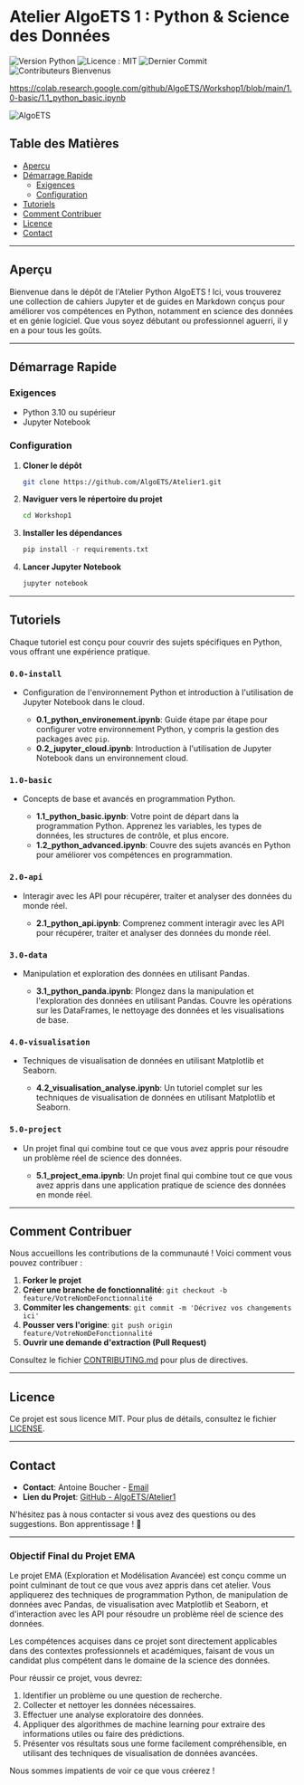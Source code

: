 # Atelier AlgoETS 1 : Python & Science des Données

![Version Python](https://img.shields.io/badge/Python-3.10-blue)
![Licence : MIT](https://img.shields.io/badge/Licence-MIT-green.svg)
![Dernier Commit](https://img.shields.io/github/last-commit/AlgoETS/Workshop1)
![Contributeurs Bienvenus](https://img.shields.io/badge/Contributeurs-Bienvenus-orange)


https://colab.research.google.com/github/AlgoETS/Workshop1/blob/main/1.0-basic/1.1_python_basic.ipynb

![AlgoETS](images/algoets.png)


## Table des Matières

- [Aperçu](#aperçu)
- [Démarrage Rapide](#démarrage-rapide)
  - [Exigences](#exigences)
  - [Configuration](#configuration)
- [Tutoriels](#tutoriels)
- [Comment Contribuer](#comment-contribuer)
- [Licence](#licence)
- [Contact](#contact)

---

## Aperçu

Bienvenue dans le dépôt de l'Atelier Python AlgoETS ! Ici, vous trouverez une collection de cahiers Jupyter et de guides en Markdown conçus pour améliorer vos compétences en Python, notamment en science des données et en génie logiciel. Que vous soyez débutant ou professionnel aguerri, il y en a pour tous les goûts.

---

## Démarrage Rapide

### Exigences

- Python 3.10 ou supérieur
- Jupyter Notebook

### Configuration

1. **Cloner le dépôt**

   ```bash
   git clone https://github.com/AlgoETS/Atelier1.git
   ```

2. **Naviguer vers le répertoire du projet**

   ```bash
   cd Workshop1
   ```

3. **Installer les dépendances**

   ```bash
   pip install -r requirements.txt
   ```

4. **Lancer Jupyter Notebook**

   ```bash
   jupyter notebook
   ```

---

## Tutoriels

Chaque tutoriel est conçu pour couvrir des sujets spécifiques en Python, vous offrant une expérience pratique.

### `0.0-install`

- Configuration de l'environnement Python et introduction à l'utilisation de Jupyter Notebook dans le cloud.

  - **0.1_python_environement.ipynb**: Guide étape par étape pour configurer votre environnement Python, y compris la gestion des packages avec `pip`.
  - **0.2_jupyter_cloud.ipynb**: Introduction à l'utilisation de Jupyter Notebook dans un environnement cloud.

### `1.0-basic`

- Concepts de base et avancés en programmation Python.

  - **1.1_python_basic.ipynb**: Votre point de départ dans la programmation Python. Apprenez les variables, les types de données, les structures de contrôle, et plus encore.
  - **1.2_python_advanced.ipynb**: Couvre des sujets avancés en Python pour améliorer vos compétences en programmation.

### `2.0-api`

- Interagir avec les API pour récupérer, traiter et analyser des données du monde réel.

  - **2.1_python_api.ipynb**: Comprenez comment interagir avec les API pour récupérer, traiter et analyser des données du monde réel.

### `3.0-data`

- Manipulation et exploration des données en utilisant Pandas.

  - **3.1_python_panda.ipynb**: Plongez dans la manipulation et l'exploration des données en utilisant Pandas. Couvre les opérations sur les DataFrames, le nettoyage des données et les visualisations de base.

### `4.0-visualisation`

- Techniques de visualisation de données en utilisant Matplotlib et Seaborn.

  - **4.2_visualisation_analyse.ipynb**: Un tutoriel complet sur les techniques de visualisation de données en utilisant Matplotlib et Seaborn.

### `5.0-project`

- Un projet final qui combine tout ce que vous avez appris pour résoudre un problème réel de science des données.

  - **5.1_project_ema.ipynb**: Un projet final qui combine tout ce que vous avez appris dans une application pratique de science des données en monde réel.

---

## Comment Contribuer

Nous accueillons les contributions de la communauté ! Voici comment vous pouvez contribuer :

1. **Forker le projet**
2. **Créer une branche de fonctionnalité**: `git checkout -b feature/VotreNomDeFonctionnalité`
3. **Commiter les changements**: `git commit -m 'Décrivez vos changements ici'`
4. **Pousser vers l'origine**: `git push origin feature/VotreNomDeFonctionnalité`
5. **Ouvrir une demande d'extraction (Pull Request)**

Consultez le fichier [CONTRIBUTING.md](CONTRIBUTING.md) pour plus de directives.

---

## Licence

Ce projet est sous licence MIT. Pour plus de détails, consultez le fichier [LICENSE](LICENSE).

---

## Contact

- **Contact**: Antoine Boucher - [Email](mailto:antoine.boucher@ens.etsmtl.ca)
- **Lien du Projet**: [GitHub - AlgoETS/Atelier1](https://github.com/AlgoETS/Atelier1)

N'hésitez pas à nous contacter si vous avez des questions ou des suggestions. Bon apprentissage ! 🚀

---

### Objectif Final du Projet EMA

Le projet EMA (Exploration et Modélisation Avancée) est conçu comme un point culminant de tout ce que vous avez appris dans cet atelier. Vous appliquerez des techniques de programmation Python, de manipulation de données avec Pandas, de visualisation avec Matplotlib et Seaborn, et d'interaction avec les API pour résoudre un problème réel de science des données.

Les compétences acquises dans ce projet sont directement applicables dans des contextes professionnels et académiques, faisant de vous un candidat plus compétent dans le domaine de la science des données.

Pour réussir ce projet, vous devrez:

1. Identifier un problème ou une question de recherche.
2. Collecter et nettoyer les données nécessaires.
3. Effectuer une analyse exploratoire des données.
4. Appliquer des algorithmes de machine learning pour extraire des informations utiles ou faire des prédictions.
5. Présenter vos résultats sous une forme facilement compréhensible, en utilisant des techniques de visualisation de données avancées.

Nous sommes impatients de voir ce que vous créerez !
